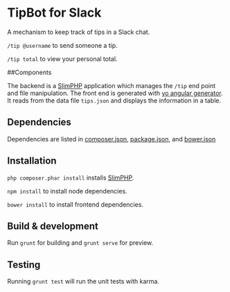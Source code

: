 # TipBot for Slack

A mechanism to keep track of tips in a Slack chat.

`/tip @username` to send someone a tip.

`/tip total` to view your personal total.

##Components

The backend is a [SlimPHP](https://github.com/slimphp/Slim) application which manages the `/tip` end point and file manipulation. The front end is generated with [yo angular generator](https://github.com/yeoman/generator-angular). It reads from the data file `tips.json` and displays the information in a table.

## Dependencies

Dependencies are listed in [composer.json](https://github.com/alexmj212/tipbot/blob/master/composer.json), [package.json](https://github.com/alexmj212/tipbot/blob/master/package.json), and [bower.json](https://github.com/alexmj212/tipbot/blob/master/bower.json)

## Installation

`php composer.phar install` installs [SlimPHP](https://github.com/slimphp/Slim).

`npm install` to install node dependencies.

`bower install` to install frontend dependencies.

## Build & development

Run `grunt` for building and `grunt serve` for preview.

## Testing

Running `grunt test` will run the unit tests with karma.
